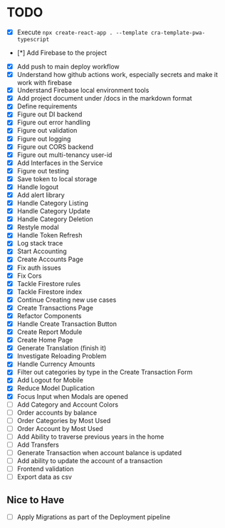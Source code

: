 # TODO

- [x] Execute `npx create-react-app . --template cra-template-pwa-typescript`
- [*] Add Firebase to the project
- [x] Add push to main deploy workflow
- [x] Understand how github actions work, especially secrets and make it work with firebase
- [x] Understand Firebase local environment tools
- [x] Add project document under /docs in the markdown format
- [x] Define requirements
- [x] Figure out DI backend
- [x] Figure out error handling
- [x] Figure out validation
- [x] Figure out logging
- [x] Figure out CORS backend
- [x] Figure out multi-tenancy user-id
- [x] Add Interfaces in the Service
- [x] Figure out testing
- [x] Save token to local storage
- [x] Handle logout
- [x] Add alert library
- [x] Handle Category Listing
- [x] Handle Category Update
- [x] Handle Category Deletion
- [x] Restyle modal
- [x] Handle Token Refresh
- [x] Log stack trace
- [x] Start Accounting
- [x] Create Accounts Page
- [x] Fix auth issues
- [x] Fix Cors
- [x] Tackle Firestore rules
- [x] Tackle Firestore index
- [x] Continue Creating new use cases
- [x] Create Transactions Page
- [x] Refactor Components
- [x] Handle Create Transaction Button
- [x] Create Report Module
- [x] Create Home Page
- [x] Generate Translation (finish it)
- [x] Investigate Reloading Problem
- [x] Handle Currency Amounts
- [x] Filter out categories by type in the Create Transaction Form
- [x] Add Logout for Mobile
- [x] Reduce Model Duplication
- [x] Focus Input when Modals are opened
- [ ] Add Category and Account Colors
- [ ] Order accounts by balance
- [ ] Order Categories by Most Used
- [ ] Order Account by Most Used
- [ ] Add Ability to traverse previous years in the home
- [ ] Add Transfers
- [ ] Generate Transaction when account balance is updated
- [ ] Add ability to update the account of a transaction
- [ ] Frontend validation
- [ ] Export data as csv

## Nice to Have

- [ ] Apply Migrations as part of the Deployment pipeline
